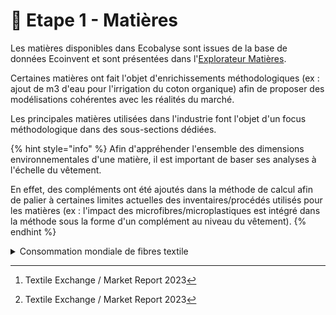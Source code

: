 # 🐑 Etape 1 - Matières

Les matières disponibles dans Ecobalyse sont issues de la base de données Ecoinvent et sont présentées dans l'[Explorateur Matières](https://ecobalyse.beta.gouv.fr/#/explore/textile/materials).&#x20;

Certaines matières ont fait l'objet d'enrichissements méthodologiques (ex : ajout de m3 d'eau pour l'irrigation du coton organique) afin de proposer des modélisations cohérentes avec les réalités du marché.&#x20;

Les principales matières utilisées dans l'industrie font l'objet d'un focus méthodologique dans des sous-sections dédiées.&#x20;

{% hint style="info" %}
Afin d'appréhender l'ensemble des dimensions environnementales d'une matière, il est important de baser ses analyses à l'échelle du vêtement.&#x20;

En effet, des compléments ont été ajoutés dans la méthode de calcul afin de palier à certaines limites actuelles des inventaires/procédés utilisés pour les matières (ex : l'impact des microfibres/microplastiques est intégré dans la méthode sous la forme d'un complément au niveau du vêtement).&#x20;
{% endhint %}

<details>

<summary>Consommation mondiale de fibres textile </summary>

**Production mondiale de fibres en 2022 (**[**source**](#user-content-fn-1)[^1]**)**

![](<../../../.gitbook/assets/image (292).png>)

**Une hausse marquée des volumes depuis les années 2000  (**[**source**](#user-content-fn-2)[^2]**)**

![](<../../../.gitbook/assets/image (294).png>)

</details>

[^1]: Textile Exchange / Market Report 2023

[^2]: Textile Exchange / Market Report 2023
